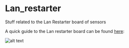 # Lan_restarter
Stuff related to the Lan Restarter board of sensors

A quick guide to the Lan restarter board can be found <a href="https://wifimag.ro/pic/detail/lan-controller-v2-big.jpg">here</a>: 

![alt text](https://raw.githubusercontent.com/lgheorghe/Lan_restarter/lan-controller-v2.jpg)

